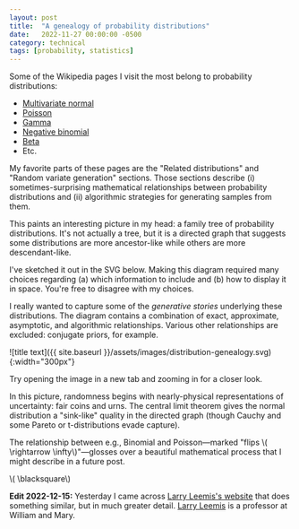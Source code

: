 ```yaml
---
layout: post
title:  "A genealogy of probability distributions"
date:   2022-11-27 00:00:00 -0500
category: technical
tags: [probability, statistics] 
---
```


Some of the Wikipedia pages I visit the most belong to probability distributions:

* [Multivariate normal](https://en.wikipedia.org/wiki/Multivariate_normal_distribution])
* [Poisson](https://en.wikipedia.org/wiki/Poisson_distribution)
* [Gamma](https://en.wikipedia.org/wiki/Gamma_distribution)
* [Negative binomial](https://en.wikipedia.org/wiki/Negative_binomial_distribution)
* [Beta](https://en.wikipedia.org/wiki/Beta_distribution)
* Etc.

My favorite parts of these pages are the "Related distributions" and "Random variate generation" sections.
Those sections describe (i) sometimes-surprising mathematical relationships between probability distributions and (ii) algorithmic strategies for generating samples from them.

This paints an interesting picture in my head: a family tree of probability distributions.
It's not actually a tree, but it is a directed graph that suggests some distributions are more ancestor-like while others are more descendant-like.

I've sketched it out in the SVG below.
Making this diagram required many choices regarding (a) which information to include and (b) how to display it in space.
You're free to disagree with my choices.

I really wanted to capture some of the _generative stories_ underlying these distributions.
The diagram contains a combination of exact, approximate, asymptotic, and algorithmic relationships.
Various other relationships are excluded: conjugate priors, for example.

![title text]({{ site.baseurl }}/assets/images/distribution-genealogy.svg){:width="300px"} 

Try opening the image in a new tab and zooming in for a closer look.

In this picture, randomness begins with nearly-physical representations of uncertainty: fair coins and urns.
The central limit theorem gives the normal distribution a "sink-like" quality in the directed graph (though Cauchy and some Pareto or t-distributions evade capture).

The relationship between e.g., Binomial and Poisson&mdash;marked "flips \\( \rightarrow \infty\\)"&mdash;glosses over a beautiful mathematical process that I might describe in a future post.

\\( \blacksquare\\)  

**Edit 2022-12-15:** Yesterday I came across [Larry Leemis's website](http://www.math.wm.edu/~leemis/chart/UDR/UDR.html) that does something similar, but in much greater detail. [Larry Leemis](http://www.math.wm.edu/~leemis/) is a professor at William and Mary.

